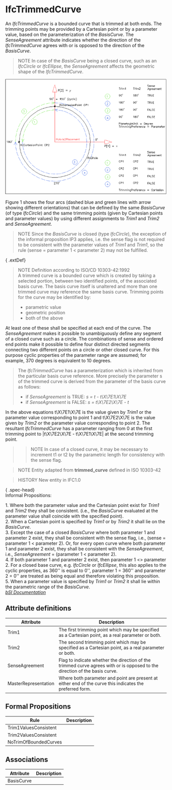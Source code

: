 IfcTrimmedCurve
===============
An _IfcTrimmedCurve_ is a bounded curve that is trimmed at both ends. The
trimming points may be provided by a Cartesian point or by a parameter value,
based on the parameterization of the _BasisCurve_. The _SenseAgreement_
attribute indicates whether the direction of the _IfcTrimmedCurve_ agrees with
or is opposed to the direction of the _BasisCurve_.  
  
> NOTE  In case of the _BasisCurve_ being a closed curve, such as an
> _IfcCircle_ or _IfcEllipse_, the _SenseAgreement_ affects the geometric
> shape of the _IfcTrimmedCurve_.  
  
!["curve parameterization"](../figures/ifctrimmedcurve_parameterization.png
"Figure 1 -- Trimmed curve parameterization")  
  
Figure 1 shows the four arcs (dashed blue and green lines with arrow showing
different orientations) that can be defined by the same _BasisCurve_ (of type
_IfcCircle_) and the same trimming points (given by Cartesian points and
parameter values) by using different assignments to _Trim1_ and _Trim2_ and
_SenseAgreement_.  
  
> NOTE  Since the _BasisCurve_ is closed (type _IfcCircle_), the exception of
> the informal proposition IP3 applies, i.e. the sense flag is not required to
> be consistent with the parameter values of _Trim1_ and _Trim1_, so the rule
> (sense = parameter 1 < parameter 2) may not be fulfilled.  
  
{ .extDef}  
> NOTE Definition according to ISO/CD 10303-42:1992  
> A trimmed curve is a bounded curve which is created by taking a selected
> portion, between two identified points, of the associated basis curve. The
> basis curve itself is unaltered and more than one trimmed curve may
> reference the same basis curve. Trimming points for the curve may be
> identified by:  
>  
> * parametric value  
> * geometric position  
> * both of the above  
  
At least one of these shall be specified at each end of the curve. The
_SenseAgreement_ makes it possible to unambiguously define any segment of a
closed curve such as a circle. The combinations of sense and ordered end
points make it possible to define four distinct directed segments connecting
two different points on a circle or other closed curve. For this purpose
cyclic properties of the parameter range are assumed; for example, 370 degrees
is equivalent to 10 degrees.  
>  
> The _IfcTrimmedCurve_ has a parameterization which is inherited from the
> particular basis curve reference. More precisely the parameter s of the
> trimmed curve is derived from the parameter of the basis curve as follows:  
>  
> * if _SenseAgreement_ is TRUE: _s = t - t\X\7E1\X\7E_  
> * if _SenseAgreement_ is FALSE: _s = t\X\7E2\X\7E - t_  
  
In the above equations t\X\7E1\X\7E is the value given by _Trim1_ or the
parameter value corresponding to point 1 and t\X\7E2\X\7E is the value given
by _Trim2_ or the parameter value corresponding to point 2. The resultant
_IfcTrimmedCurve_ has a parameter ranging from 0 at the first trimming point
to |t\X\7E2\X\7E - t\X\7E1\X\7E| at the second trimming point.  
>  
>> NOTE  In case of a closed curve, it may be necessary to increment t1 or t2
by the parametric length for consistency with the sense flag.  
  
  
>  
> NOTE Entity adapted from **trimmed_curve** defined in ISO 10303-42  
  
> HISTORY  New entity in IFC1.0  
  
{ .spec-head}  
Informal Propositions:  
  
1\. Where both the parameter value and the Cartesian point exist for _Trim1_
and _Trim2_ they shall be consistent. (i.e., the _BasisCurve_ evaluated at the
parameter value shall coincide with the specified point).  
2\. When a Cartesian point is specified by _Trim1_ or by _Trim2_ it shall lie
on the _BasisCurve_.  
3\. Except the case of a closed _BasisCurve_ where both parameter 1 and
parameter 2 exist, they shall be consistent with the sense flag, i.e., (sense
= parameter 1 < parameter 2). Or, for every open curve where both parameter 1
and parameter 2 exist, they shall be consistent with the _SenseAgreement_,
i.e., _SenseAgreement_ = (parameter 1 < parameter 2).  
4\. If both parameter 1 and parameter 2 exist, then parameter 1 <> parameter
2. For a closed base curve, e.g. _IfcCircle_ or _IfcEllipse_, this also
applies to the cyclic properties, as 360'' is equal to 0'', parameter 1 =
360'' and parameter 2 = 0'' are treated as being equal and therefore violating
this proposition.  
5\. When a parameter value is specified by _Trim1_ or _Trim2_ it shall lie
within the parametric range of the _BasisCurve_.  
[ _bSI
Documentation_](https://standards.buildingsmart.org/IFC/DEV/IFC4_2/FINAL/HTML/schema/ifcgeometryresource/lexical/ifctrimmedcurve.htm)


Attribute definitions
---------------------
| Attribute            | Description                                                                                                                |
|----------------------|----------------------------------------------------------------------------------------------------------------------------|
| Trim1                | The first trimming point which may be specified as a Cartesian point, as a real parameter or both.                         |
| Trim2                | The second trimming point which may be specified as a Cartesian point, as a real parameter or both.                        |
| SenseAgreement       | Flag to indicate whether the direction of the trimmed curve agrees with or is opposed to the direction of the basis curve. |
| MasterRepresentation | Where both parameter and point are present at either end of the curve this indicates the preferred form.                   |

Formal Propositions
-------------------
| Rule                  | Description   |
|-----------------------|---------------|
| Trim1ValuesConsistent |               |
| Trim2ValuesConsistent |               |
| NoTrimOfBoundedCurves |               |

Associations
------------
| Attribute   | Description   |
|-------------|---------------|
| BasisCurve  |               |

